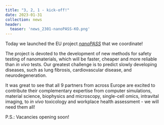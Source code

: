 ```yaml
---
title: "3, 2, 1 - kick-off!"
date: 2023-01-31
collection: news
header:
  teaser: 'news_2301-nanoPASS-KO.png'
---
```


Today we launched the EU project [*nanoPASS*](https://cordis.europa.eu/project/id/101092741) that we coordinate! 

The project is devoted to the development of new methods for safety testing of nanomaterials, which will be faster, cheaper and more reliable than *in vivo* tests. Our greatest challenge is to predict slowly developing diseases, such as lung fibrosis, cardiovascular disease, and neurodegeneration.

It was great to see that all 9 partners from across Europe are excited to contribute their complementary expertise from computer simulations, material science, biophysics and microscopy, single-cell omics, intravital imaging, to *in vivo* toxicology and workplace health assessment - we will need them all!

P.S.: Vacancies opening soon!  